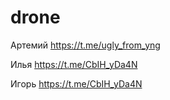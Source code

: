 # drone
Артемий
https://t.me/ugly_from_yng

Илья
https://t.me/CbIH_yDa4N

Игорь
https://t.me/CbIH_yDa4N
